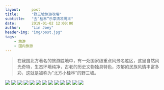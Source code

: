 ```yaml
---
layout:     post
title:      "野三坡旅游攻略"
subtitle:   "去“桂林”乐享清凉周末"
date:       2019-01-02 12:00:00
author:     "Lin Joey"
header-img: "img/post.jpg"
tags:
    - 旅游
    - 国内旅游
---
```

>在我国北方著名的旅游胜地中，有一处国家级重点风景名胜区，这里自然风光奇特，生态环境纯净，古老的历史文物独具特色，浓郁的民族风情丰富多彩，这就是被称为”北方小桂林”的野三坡。

![](https://linjoey-image.oss-cn-beijing.aliyuncs.com/我是驴友-野三坡旅游攻略_页面_01.jpg)
![](https://linjoey-image.oss-cn-beijing.aliyuncs.com/我是驴友-野三坡旅游攻略_页面_02.jpg)
![](https://linjoey-image.oss-cn-beijing.aliyuncs.com/我是驴友-野三坡旅游攻略_页面_03.jpg)
![](https://linjoey-image.oss-cn-beijing.aliyuncs.com/我是驴友-野三坡旅游攻略_页面_04.jpg)
![](https://linjoey-image.oss-cn-beijing.aliyuncs.com/我是驴友-野三坡旅游攻略_页面_05.jpg)
![](https://linjoey-image.oss-cn-beijing.aliyuncs.com/我是驴友-野三坡旅游攻略_页面_06.jpg)
![](https://linjoey-image.oss-cn-beijing.aliyuncs.com/我是驴友-野三坡旅游攻略_页面_07.jpg)
![](https://linjoey-image.oss-cn-beijing.aliyuncs.com/我是驴友-野三坡旅游攻略_页面_08.jpg)
![](https://linjoey-image.oss-cn-beijing.aliyuncs.com/我是驴友-野三坡旅游攻略_页面_09.jpg)
![](https://linjoey-image.oss-cn-beijing.aliyuncs.com/我是驴友-野三坡旅游攻略_页面_10.jpg)
![](https://linjoey-image.oss-cn-beijing.aliyuncs.com/我是驴友-野三坡旅游攻略_页面_11.jpg)
![](https://linjoey-image.oss-cn-beijing.aliyuncs.com/我是驴友-野三坡旅游攻略_页面_12.jpg)
![](https://linjoey-image.oss-cn-beijing.aliyuncs.com/我是驴友-野三坡旅游攻略_页面_13.jpg)